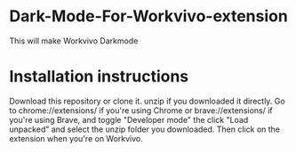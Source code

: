 # Dark-Mode-For-Workvivo-extension
This will make Workvivo Darkmode

# Installation instructions
Download this repository or clone it.
unzip if you downloaded it directly.
Go to chrome://extensions/ if you're using Chrome or brave://extensions/ if you're using Brave, and toggle "Developer mode" the click "Load unpacked" and select the unzip folder you downloaded.
Then click on the extension when you're on Workvivo.
